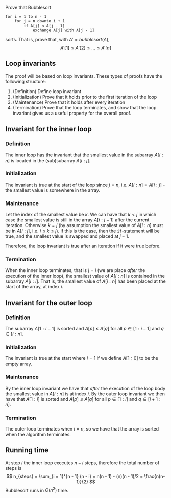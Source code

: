 Prove that Bubblesort
```
for i = 1 to n - 1
    for j = n downto i + 1
        if A[j] < A[j - 1]
            exchange A[j] with A[j - 1]
```
sorts. That is, prove that, with $A' = bubblesort(A)$,
$$
A'[1] \leq A'[2] \leq ... \leq A'[n]
$$


## Loop invariants
The proof will be based on loop invariants. These types of proofs have the following structure:

1. (Definition)     Define loop invariant
2. (Initialization) Prove that it holds prior to the first iteration of the loop
3. (Maintenance)    Prove that it holds after every iteration
4. (Termination)    Prove that the loop terminates, and show that the loop invariant gives us a useful property for the overall proof.



## Invariant for the inner loop
### Definition
The inner loop has the invariant that the smallest value in the subarray $A[i:n]$ is located in the (sub)subarray $A[i:j]$. 

### Initialization
The invariant is true at the start of the loop since $j = n$, i.e. $A[i:n] = A[i:j]$ - the smallest value is somewhere in the array.

### Maintenance
Let the index of the smallest value be $k$.
We can have that $k < j$ in which case the smallest value is still in the array $A[i:j-1]$ after the current iteration.
Otherwise $k = j$ (by assumption the smallest value of $A[i:n]$ must be in $A[i:j]$, i.e. $i \leq k \leq j$).
If this is the case, then the `if`-statement will be true, and the smallest value is swapped and placed at $j-1$.

Therefore, the loop invariant is true after an iteration if it were true before.

### Termination
When the inner loop terminates, that is $j = i$ (we are place *after* the execution of the inner loop), the smallest value of $A[i:n]$ is contained in the subarray $A[i:i]$.
That is, the smallest value of $A[i:n]$ has been placed at the start of the array, at index $i$. 


## Invariant for the outer loop
### Definition
The subarray $A[1:i-1]$ is sorted and $A[p] \leq A[q]$ for all $p \in [1:i-1]$ and $q \in [i:n]$.

### Initialization
The invariant is true at the start where $i = 1$ if we define $A[1:0]$ to be the empty array.

### Maintenance
By the inner loop invariant we have that *after* the execution of the loop body the smallest value in $A[i:n]$ is at index $i$.
By the outer loop invariant we then have that $A[1:i]$ is sorted and $A[p] \leq A[q]$ for all $p \in [1:i]$ and $q \in [i+1:n]$.

### Termination
The outer loop terminates when $i = n$, so we have that the array is sorted when the algorithm terminates.


## Running time
At step $i$ the inner loop executes $n - i$ steps, therefore the total number of steps is
$$
n_{steps} = \sum_{i = 1}^{n - 1} (n - i) = n(n - 1) - (n)(n - 1)/2 = \frac{n(n-1)}{2}
$$
Bubblesort runs in $O(n^2)$ time.

